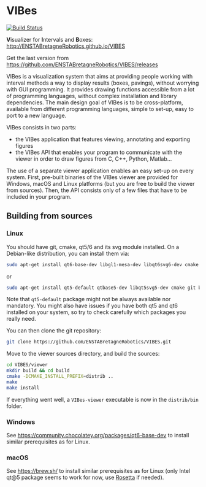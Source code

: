 VIBes
=====

[![Build Status](../../actions/workflows/unixmatrix.yml/badge.svg)](../../actions)

**V**isualizer for **I**ntervals and **B**oxes: http://ENSTABretagneRobotics.github.io/VIBES

Get the last version from https://github.com/ENSTABretagneRobotics/VIBES/releases

VIBes is a visualization system that aims at providing people working with interval methods a way to display results (boxes, pavings), without worrying with GUI programming. It provides drawing functions accessible from a lot of programming languages, without complex installation and library dependencies.
The main design goal of VIBes is to be cross-platform, available from different programming languages, simple to set-up, easy to port to a new language.

VIBes consists in two parts:
- the VIBes application that features viewing, annotating and exporting figures
- the VIBes API that enables your program to communicate with the viewer in order to draw figures from C, C++, Python, Matlab...

The use of a separate viewer application enables an easy set-up on every system. First, pre-built binaries of the VIBes viewer are provided for Windows, macOS and Linux platforms (but you are free to build the viewer from sources). Then, the API consists only of a few files that have to be included in your program.

## Building from sources

### Linux

You should have git, cmake, qt5/6 and its svg module installed. On a Debian-like distribution, you can install them via:
```bash
sudo apt-get install qt6-base-dev libgl1-mesa-dev libqt6svg6-dev cmake git build-essential
```
or
```bash
sudo apt-get install qt5-default qtbase5-dev libqt5svg5-dev cmake git build-essential
```
Note that `qt5-default` package might not be always available nor mandatory. You might also have issues if you have both qt5 and qt6 installed on your system, so try to check carefully which packages you really need.

You can then clone the git repository:

```bash
git clone https://github.com/ENSTABretagneRobotics/VIBES.git
```

Move to the viewer sources directory, and build the sources:

```bash
cd VIBES/viewer
mkdir build && cd build
cmake -DCMAKE_INSTALL_PREFIX=distrib ..
make
make install
```

If everything went well, a `VIBes-viewer` executable is now in the `distrib/bin` folder.

### Windows

See https://community.chocolatey.org/packages/qt6-base-dev to install similar prerequisites as for Linux.

### macOS

See https://brew.sh/ to install similar prerequisites as for Linux (only Intel qt@5 package seems to work for now, use [Rosetta](https://support.apple.com/HT211861) if needed).
